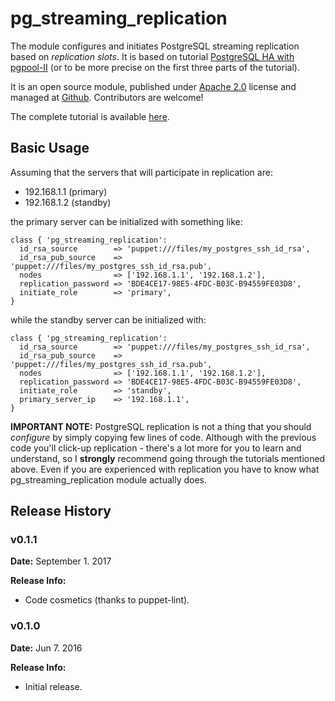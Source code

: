 # pg_streaming_replication #

The module configures and initiates PostgreSQL streaming replication based on _replication slots_. It is based on tutorial [PostgreSQL HA with pgpool-II](https://www.itenlight.com/blog/2016/05/18/PostgreSQL+HA+with+pgpool-II+-+Part+1) (or to be more precise on the first three parts of the tutorial).

It is an open source module, published under [Apache 2.0](http://www.apache.org/licenses/LICENSE-2.0) license and managed at [Github](https://github.com/peske/puppet-pg_streaming_replication). Contributors are welcome!

The complete tutorial is available [here](https://www.itenlight.com/blog/2016/06/04/pg_streaming_replication+Puppet+Module).

## Basic Usage

Assuming that the servers that will participate in replication are:

* 192.168.1.1 (primary)
* 192.168.1.2 (standby)

the primary server can be initialized with something like:

```
class { 'pg_streaming_replication': 
  id_rsa_source        => 'puppet:///files/my_postgres_ssh_id_rsa', 
  id_rsa_pub_source    => 'puppet:///files/my_postgres_ssh_id_rsa.pub', 
  nodes                => ['192.168.1.1', '192.168.1.2'],
  replication_password => 'BDE4CE17-98E5-4FDC-B03C-B94559FE03D8', 
  initiate_role        => 'primary', 
}
```

while the standby server can be initialized with:

```
class { 'pg_streaming_replication': 
  id_rsa_source        => 'puppet:///files/my_postgres_ssh_id_rsa', 
  id_rsa_pub_source    => 'puppet:///files/my_postgres_ssh_id_rsa.pub', 
  nodes                => ['192.168.1.1', '192.168.1.2'],
  replication_password => 'BDE4CE17-98E5-4FDC-B03C-B94559FE03D8', 
  initiate_role        => 'standby', 
  primary_server_ip    => '192.168.1.1', 
}
```

**IMPORTANT NOTE:** PostgreSQL replication is not a thing that you should _configure_ by simply copying few lines of code. Although with the previous code you'll click-up replication - there's a lot more for you to learn and understand, so I **strongly** recommend going through the tutorials mentioned above. Even if you are experienced with replication you have to know what pg_streaming_replication module actually does.

## Release History

### v0.1.1

**Date:** September 1. 2017

**Release Info:**
* Code cosmetics (thanks to puppet-lint).

### v0.1.0

**Date:** Jun 7. 2016

**Release Info:**
* Initial release.